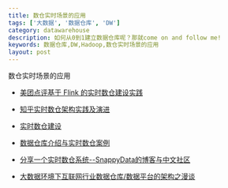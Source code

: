 ```yaml
---
title: 数仓实时场景的应用
tags: ['大数据', '数据仓库', 'DW']
category: datawarehouse
description: 如何从0到1建立数据仓库呢？那就come on and follow me!
keywords: 数据仓库,DW,Hadoop,数仓实时场景的应用
layout: post
---
```


数仓实时场景的应用

- [美团点评基于 Flink 的实时数仓建设实践](https://www.jianshu.com/p/1f66be648b02)

- [知乎实时数仓架构实践及演进
](https://blog.csdn.net/cqacry2798/article/details/88101580)

- [实时数仓建设](https://www.jianshu.com/p/560c2598e3d5)

- [数据仓库介绍与实时数仓案例](https://yq.aliyun.com/articles/691541)

- [分享一个实时数仓系统--SnappyData的博客与中文社区](https://blog.csdn.net/lmalds/article/details/80051137)

- [大数据环境下互联网行业数据仓库/数据平台的架构之漫谈](https://blog.csdn.net/varyall/article/details/79291766)
